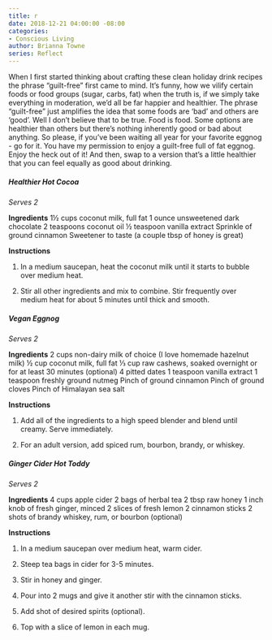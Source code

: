 ```yaml
---
title: r
date: 2018-12-21 04:00:00 -08:00
categories:
- Conscious Living
author: Brianna Towne
series: Reflect
---
```


When I first started thinking about crafting these clean holiday drink recipes the phrase “guilt-free” first came to mind. It’s funny, how we vilify certain foods or food groups (sugar, carbs, fat) when the truth is, if we simply take everything in moderation, we’d all be far happier and healthier. The phrase “guilt-free” just amplifies the idea that some foods are ‘bad’ and others are ‘good’. Well I don’t believe that to be true. Food is food. Some options are healthier than others but there’s nothing inherently good or bad about anything. So please, if you’ve been waiting all year for your favorite eggnog - go for it. You have my permission to enjoy a guilt-free full of fat eggnog. Enjoy the heck out of it! And then, swap to a version that’s a little healthier that you can feel equally as good about drinking.

##### Healthier Hot Cocoa

_Serves 2_

**Ingredients**
1½ cups coconut milk, full fat
1 ounce unsweetened dark chocolate
2 teaspoons coconut oil
½ teaspoon vanilla extract
Sprinkle of ground cinnamon
Sweetener to taste (a couple tbsp of honey is great)

**Instructions**
1. In a medium saucepan, heat the coconut milk until it starts to bubble over medium heat.

2. Stir all other ingredients and mix to combine. Stir frequently over medium heat for about 5 minutes until thick and smooth.

##### Vegan Eggnog

_Serves 2_

**Ingredients**
2 cups non-dairy milk of choice (I love homemade hazelnut milk)
½ cup coconut milk, full fat 
⅓ cup raw cashews, soaked overnight or for at least 30 minutes (optional)
4 pitted dates
1 teaspoon vanilla extract
1 teaspoon freshly ground nutmeg
Pinch of ground cinnamon
Pinch of ground cloves
Pinch of Himalayan sea salt

**Instructions**
1. Add all of the ingredients to a high speed blender and blend until creamy. Serve immediately. 

2. For an adult version, add spiced rum, bourbon, brandy, or whiskey.

##### Ginger Cider Hot Toddy

_Serves 2_

**Ingredients**
4 cups apple cider
2 bags of herbal tea
2 tbsp raw honey
1 inch knob of fresh ginger, minced
2 slices of fresh lemon
2 cinnamon sticks
2 shots of brandy whiskey, rum, or bourbon (optional)

**Instructions**
1. In a medium saucepan over medium heat, warm cider.

2. Steep tea bags in cider for 3-5 minutes.

3. Stir in honey and ginger.

4. Pour into 2 mugs and give it another stir with the cinnamon sticks.

5. Add shot of desired spirits (optional).

6. Top with a slice of lemon in each mug.